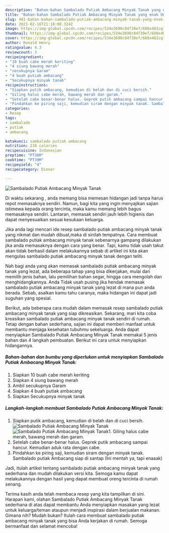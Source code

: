 ```yaml
---
description: "Bahan-bahan Sambalado Putiak Ambacang Minyak Tanak yang enak Untuk Jualan"
title: "Bahan-bahan Sambalado Putiak Ambacang Minyak Tanak yang enak Untuk Jualan"
slug: 481-bahan-bahan-sambalado-putiak-ambacang-minyak-tanak-yang-enak-untuk-jualan
date: 2021-02-16T21:18:08.324Z
image: https://img-global.cpcdn.com/recipes/534e3690c84f39ef/680x482cq70/sambalado-putiak-ambacang-minyak-tanak-foto-resep-utama.jpg
thumbnail: https://img-global.cpcdn.com/recipes/534e3690c84f39ef/680x482cq70/sambalado-putiak-ambacang-minyak-tanak-foto-resep-utama.jpg
cover: https://img-global.cpcdn.com/recipes/534e3690c84f39ef/680x482cq70/sambalado-putiak-ambacang-minyak-tanak-foto-resep-utama.jpg
author: Ronald Henry
ratingvalue: 4.3
reviewcount: 3
recipeingredient:
- "10 buah cabe merah keriting"
- "4 siung bawang merah"
- "secukupnya Garam"
- "4 buah putiak ambacang"
- "Secukupnya minyak tanak"
recipeinstructions:
- "Siapkan putik ambacang, kemudian di belah dan di cuci bersih."
- "Giling halus cabe merah, bawang merah dan garam."
- "Setelah cabe benar-benar halus. Geprek putik ambacang sampai hancur. Kemudian aduk rata dengan cabe."
- "Pindahkan ke piring saji, kemudian siram dengan minyak tanak. Sambalado putiak Ambacang siap di santap (Ini mentah ya, tapi enaaak)"
categories:
- Resep
tags:
- sambalado
- putiak
- ambacang

katakunci: sambalado putiak ambacang 
nutrition: 210 calories
recipecuisine: Indonesian
preptime: "PT36M"
cooktime: "PT39M"
recipeyield: "4"
recipecategory: Dinner

---
```



![Sambalado Putiak Ambacang Minyak Tanak](https://img-global.cpcdn.com/recipes/534e3690c84f39ef/680x482cq70/sambalado-putiak-ambacang-minyak-tanak-foto-resep-utama.jpg)

Di waktu  sekarang , anda memang bisa memesan hidangan jadi tanpa harus repot memasaknya sendiri. Namun, bagi kita yang ingin menyajikan sajian istimewa kepada orang tercinta, maka kamu memang lebih bagus memasaknya sendiri. Lantaran, memasak sendiri jauh lebih higienis dan dapat menyesuaikan sesuai kesukaan keluarga.

Jika anda lagi mencari ide resep sambalado putiak ambacang minyak tanak yang nikmat dan mudah dibuat,maka di sinilah tempatnya. Cara membuat sambalado putiak ambacang minyak tanak  sebenarnya gampang dilakukan jika anda memasaknya dengan cara yang benar. Tapi, kamu tidak usah takut akan tidak berhasil dalam melakukannya 
sebab di artikel ini kita akan mengulas sambalado putiak ambacang minyak tanak dengan teliti.  



Nah bagi anda yang akan memasak sambalado putiak ambacang minyak tanak yang lezat, ada beberapa tahap yang bisa dikerjakan, mulai dari memilih jenis bahan, lalu pemilihan bahan segar, hingga cara mengolah dan menghidangkannya. Anda Tidak usah pusing jika hendak memasak sambalado putiak ambacang minyak tanak yang lezat di mana pun anda berada. Sebab, asalkan kamu  tahu caranya, maka hidangan ini dapat jadi suguhan yang spesial.

Berikut, ada beberapa cara mudah dalam memasak resep sambalado putiak ambacang minyak tanak yang siap dikreasikan. Sekarang, mari kita coba kreasikan sambalado putiak ambacang minyak tanak sendiri di rumah. Tetap dengan bahan sederhana, sajian ini dapat memberi manfaat untuk membantu menjaga kesehatan tubuhmu sekeluarga. Anda dapat menyiapkan Sambalado Putiak Ambacang Minyak Tanak memakai 5 jenis bahan dan 4 langkah pembuatan. Berikut ini cara untuk menyiapkan hidangannya.

<!--inarticleads1-->

##### Bahan-bahan dan bumbu yang diperlukan untuk menyiapkan Sambalado Putiak Ambacang Minyak Tanak:

1. Siapkan 10 buah cabe merah keriting
1. Siapkan 4 siung bawang merah
1. Ambil secukupnya Garam
1. Siapkan 4 buah putiak ambacang
1. Siapkan Secukupnya minyak tanak




<!--inarticleads2-->

##### Langkah-langkah membuat Sambalado Putiak Ambacang Minyak Tanak:

1. Siapkan putik ambacang, kemudian di belah dan di cuci bersih.
<img src="https://img-global.cpcdn.com/steps/57e469765dfa2d2d/160x128cq70/sambalado-putiak-ambacang-minyak-tanak-langkah-memasak-1-foto.jpg" alt="Sambalado Putiak Ambacang Minyak Tanak"><img src="https://img-global.cpcdn.com/steps/2643182f171b350f/160x128cq70/sambalado-putiak-ambacang-minyak-tanak-langkah-memasak-1-foto.jpg" alt="Sambalado Putiak Ambacang Minyak Tanak">1. Giling halus cabe merah, bawang merah dan garam.
1. Setelah cabe benar-benar halus. Geprek putik ambacang sampai hancur. Kemudian aduk rata dengan cabe.
1. Pindahkan ke piring saji, kemudian siram dengan minyak tanak. Sambalado putiak Ambacang siap di santap (Ini mentah ya, tapi enaaak)




Jadi, itulah artikel tentang  sambalado putiak ambacang minyak tanak  yang sederhana dan mudah dilakukan versi kita. Semoga kamu dapat melakukannya dengan hasil yang dapat membuat oreng tercinta di rumah senang. 

Terima kasih anda telah membaca resep yang kita tampilkan di sini. Harapan kami, olahan  Sambalado Putiak Ambacang Minyak Tanak sederhana di atas dapat membantu Anda menyiapkan masakan yang lezat untuk keluarga/teman ataupun menjadi inspirasi dalam berjualan makanan. Gimana nih? Mudah bukan? Itulah cara membuat sambalado putiak ambacang minyak tanak yang bisa Anda kerjakan di rumah. Semoga bermanfaat dan selamat mencoba!

